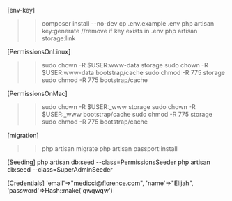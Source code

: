 [env-key]
>> composer install --no-dev
>> cp .env.example .env
>> php artisan key:generate //remove if key exists in .env
>> php artisan storage:link

[PermissionsOnLinux]
>> sudo chown -R $USER:www-data storage
>> sudo chown -R $USER:www-data bootstrap/cache
>> sudo chmod -R 775 storage
>> sudo chmod -R 775 bootstrap/cache

[PermissionsOnMac]
>> sudo chown -R $USER:_www storage
>> sudo chown -R $USER:_www bootstrap/cache
>> sudo chmod -R 775 storage
>> sudo chmod -R 775 bootstrap/cache

[migration]
>> php artisan migrate
>> php artisan passport:install
 
[Seeding]
php artisan db:seed --class=PermissionsSeeder
php artisan db:seed --class=SuperAdminSeeder


[Credentials]
'email'=>"medicci@florence.com", 
'name'=>"Elijah", 
'password'=>Hash::make('qwqwqw') 
